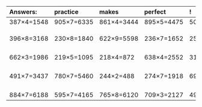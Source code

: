 | Answers: | practice | makes | perfect | ! |
| :--- | :--- | :--- | :--- | :--- |
| 387×4=1548 | 905×7=6335 | 861×4=3444 | 895×5=4475 | 504×3=1512 | 
|   |   |   |   |   | 
|   |   |   |   |   | 
|   |   |   |   |   | 
| 396×8=3168 | 230×8=1840 | 622×9=5598 | 236×7=1652 | 259×5=1295 | 
|   |   |   |   |   | 
|   |   |   |   |   | 
|   |   |   |   |   | 
|   |   |   |   |   | 
| 662×3=1986 | 219×5=1095 | 218×4=872 | 638×4=2552 | 313×3=939 | 
|   |   |   |   |   | 
|   |   |   |   |   | 
|   |   |   |   |   | 
|   |   |   |   |   | 
| 491×7=3437 | 780×7=5460 | 244×2=488 | 274×7=1918 | 696×7=4872 | 
|   |   |   |   |   | 
|   |   |   |   |   | 
|   |   |   |   |   | 
|   |   |   |   |   | 
| 884×7=6188 | 595×7=4165 | 765×8=6120 | 709×3=2127 | 496×9=4464 | 
